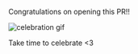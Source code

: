 Congratulations on opening this PR!!

![celebration gif](https://media.giphy.com/media/pBevuxpD4Tq4U/giphy.gif)

Take time to celebrate <3

